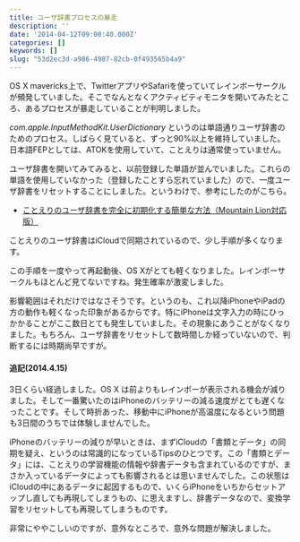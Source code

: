 ```yaml
---
title: ユーザ辞書プロセスの暴走
description: ''
date: '2014-04-12T09:00:40.000Z'
categories: []
keywords: []
slug: "53d2ec3d-a986-4987-82cb-0f493565b4a9"
---
```

OS X mavericks上で、TwitterアプリやSafariを使っていてレインボーサークルが頻発していました。そこでなんとなくアクティビティモニタを開いてみたところ、あるプロセスが暴走していることが判明しました。

_com.apple.InputMethodKit.UserDictionary_ というのは単語通りユーザ辞書のためのプロセス。しばらく見ていると、ずっと90%以上を維持していました。日本語FEPとしては、ATOKを使用していて、ことえりは通常使っていません。

ユーザ辞書を開いてみてみると、以前登録した単語が並んでいました。これらの単語を使用していなかった（登録したことすら忘れていました）ので、一度ユーザ辞書をリセットすることにしました。というわけで、参考にしたのがこちら。

*   [ことえりのユーザ辞書を完全に初期化する簡単な方法（Mountain Lion対応版）](http://ottan.me/2012/08/05/post-0-18/)

ことえりのユーザ辞書はiCloudで同期されているので、少し手順が多くなります。

この手順を一度やって再起動後、OS Xがとても軽くなりました。レインボーサークルもほとんど見てないですね。発生確率が激変しました。

影響範囲はそれだけではなさそうです。というのも、これ以降iPhoneやiPadの方の動作も軽くなった印象があるからです。特にiPhoneは文字入力の時にひっかかることがここ数日とても発生していました。その現象にあうことがなくなりました。もちろん、ユーザ辞書をリセットして数時間しか経っていないので、判断するには時期尚早ですが。

#### 追記(2014.4.15)

3日くらい経過しました。OS X は前よりもレインボーが表示される機会が減りました。そして一番驚いたのはiPhoneのバッテリーの減る速度がとても遅くなったことです。そして時折あった、移動中にiPhoneが高温度になるという問題も3日間のうちでは体験しませんでした。

iPhoneのバッテリーの減りが早いときは、まずiCloudの「書類とデータ」の同期を疑え、というのは常識的になっているTipsのひとつです。この「書類とデータ」には、ことえりの学習機能の情報や辞書データも含まれているのですが、まさか入っているデータによっても影響されるとは思いませんでした。この状態はiCloudの中にあるデータに起因するもので、いくらiPhoneをいちからセットアップし直しても再現してしまうもの、に思えますし、辞書データなので、変換学習をリセットしても再現してしまうものです。

非常にややこしいのですが、意外なところで、意外な問題が解決しました。